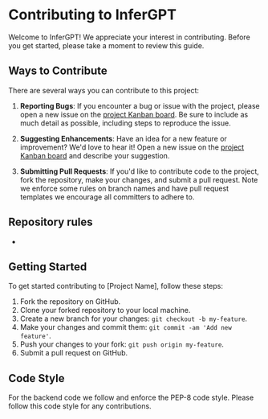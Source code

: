 # Contributing to InferGPT

Welcome to InferGPT! We appreciate your interest in contributing. Before you get started, please take a moment to review this guide.

## Ways to Contribute

There are several ways you can contribute to this project:

1. **Reporting Bugs**: If you encounter a bug or issue with the project, please open a new issue on the [project Kanban board](https://github.com/users/WaitThatShouldntWork/projects/1). Be sure to include as much detail as possible, including steps to reproduce the issue.

2. **Suggesting Enhancements**: Have an idea for a new feature or improvement? We'd love to hear it! Open a new issue on the [project Kanban board](https://github.com/users/WaitThatShouldntWork/projects/1) and describe your suggestion.

3. **Submitting Pull Requests**: If you'd like to contribute code to the project, fork the repository, make your changes, and submit a pull request. Note we enforce some rules on branch names and have pull request templates we encourage all committers to adhere to.

## Repository rules
- 

## Getting Started

To get started contributing to [Project Name], follow these steps:

1. Fork the repository on GitHub.
2. Clone your forked repository to your local machine.
3. Create a new branch for your changes: `git checkout -b my-feature`.
4. Make your changes and commit them: `git commit -am 'Add new feature'`.
5. Push your changes to your fork: `git push origin my-feature`.
6. Submit a pull request on GitHub.

## Code Style

For the backend code we follow and enforce the PEP-8 code style. Please follow this code style for any contributions.
